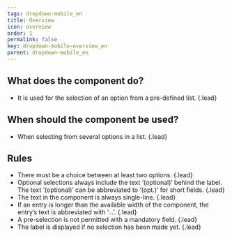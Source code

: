 ```yaml
---
tags: dropdown-mobile_en
title: Overview
icon: overview
order: 1
permalink: false  
key: dropdown-mobile-overview_en
parent: dropdown-mobile_en
---
```


## What does the component do?
*   It is used for the selection of an option from a pre-defined list. {.lead}

## When should the component be used?
*   When selecting from several options in a list. {.lead}

## Rules
*   There must be a choice between at least two options. {.lead}
*   Optional selections always include the text ‘(optional)’ behind the label. The text ‘(optional)’ can be abbreviated to ‘(opt.)’ for short fields. {.lead}
*   The text in the component is always single-line. {.lead}
*   If an entry is longer than the available width of the component, the entry’s text is abbreviated with ‘…’. {.lead}
*   A pre-selection is not permitted with a mandatory field. {.lead}
*   The label is displayed if no selection has been made yet. {.lead}